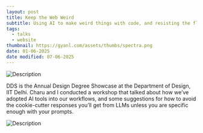 ```yaml
---
layout: post
title: Keep the Web Weird
subtitle: Using AI to make weird things with code, and resisting the flattening of the web.
tags:
  - talks
  - website
thumbnail: https://gyanl.com/assets/thumbs/spectra.png
date: 01-06-2025
date modified: 07-06-2025
---
```


![Description](https://gyanl.com/assets/dds-iit-delhi-title.jpg)

DDS is the Annual Design Degree Showcase at the Department of Design, IIT Delhi. Charu and I conducted a workshop that talked about how we’ve adopted AI tools into our workflows, and some suggestions for how to avoid the cookie-cutter responses you’ll get from LLMs unless you are specific enough with your prompts.

![Description](https://gyanl.com/assets/dds-iit-delhi.jpg)
